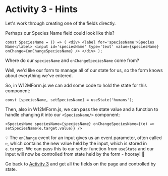 # Activity 3 - Hints

Let's work through creating one of the fields directly.

Perhaps our Species Name field could look like this?

`const SpeciesName = () => ( <div> <label for='speciesName'>Species Name</label> <input id='speciesName' type='text' value={speciesName} onChange={onChangeSpeciesName} /> </div> );`

Where do our `speciesName` and `onChangeSpeciesName` come from?

Well, we'd like our form to manage all of our state for us, so the form knows about everything we've entered.

So, in W12MForm.js we can add some code to hold the state for this component:

`const [speciesName, setSpeciesName] = useState('humans');`

Then, also in W12MForm.js, we can pass the state value and a function to handle changing it into our `<SpeciesName/>` component:

`<SpeciesName speciesName={speciesName} onChangeSpeciesName={(e) => setSpeciesName(e.target.value)} />`

💡 The `onChange` event for an input gives us an event parameter, often called `e`, which contains the new value held by the input, which is stored in `e.target`. We can pass this to our setter function from `useState` and our input will now be controlled from state held by the form - hooray! 🥳

Go back to [Activity 3](./activity-3.md) and get all the fields on the page and controlled by state.

